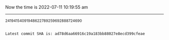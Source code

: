 Now the time is 2022-07-11 10:19:55 am

---

<small>24194154091948622789259692888724690</small>

```txt

Latest commit SHA is: ad78d6aa66916c19a183bb88027e8ecd399cfeae
```
